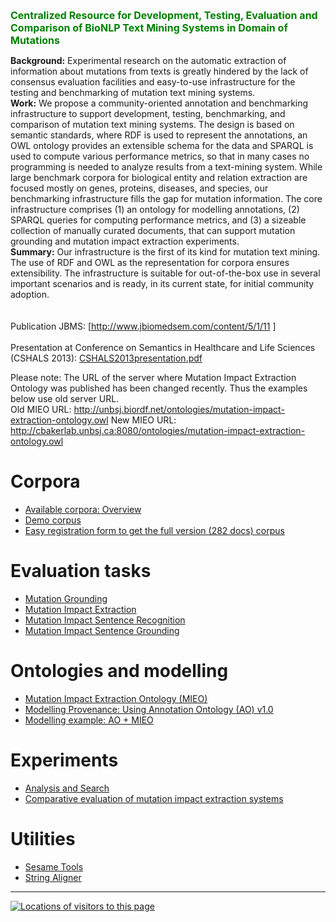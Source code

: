 <font color='green' size='3'><b>Centralized Resource for Development, Testing, Evaluation and Comparison of BioNLP Text Mining Systems in Domain of Mutations</b></font>

**Background:** Experimental research on the automatic extraction of information about mutations from texts is greatly hindered by the lack of consensus evaluation facilities and easy-to-use infrastructure for the testing and benchmarking of mutation text mining systems.<br>
<b>Work:</b> We propose a community-oriented annotation and benchmarking infrastructure to support development, testing, benchmarking, and comparison of mutation text mining systems. The design is based on semantic standards, where RDF is used to represent the annotations, an OWL ontology provides an extensible schema for the data and SPARQL is used to compute various performance metrics, so that in many cases no programming is needed to analyze results from a text-mining system. While large benchmark corpora for biological entity and relation extraction are focused mostly on genes, proteins, diseases, and species, our benchmarking infrastructure fills the gap for mutation information. The core infrastructure comprises (1) an ontology for modelling annotations, (2) SPARQL queries for computing performance metrics, and (3) a sizeable collection of manually curated documents, that can support mutation grounding and mutation impact extraction experiments.<br>
<b>Summary:</b> Our infrastructure is the first of its kind for mutation text mining. The use of RDF and OWL as the representation for corpora ensures extensibility. The infrastructure is suitable for out-of-the-box use in several important scenarios and is ready, in its current state, for initial community adoption.<br>
<br><br>
Publication JBMS: [<a href='http://www.jbiomedsem.com/content/5/1/11'>http://www.jbiomedsem.com/content/5/1/11</a> ]<br>
<br>Presentation at Conference on Semantics in Healthcare and Life Sciences (CSHALS 2013): <a href='http://code.google.com/p/mutation-text-mining/downloads/detail?name=CSHALS2013presentation.pdf&can=2&q='>CSHALS2013presentation.pdf  </a>
<br>


Please note: The URL of the server where Mutation Impact Extraction Ontology was published has been changed recently. Thus the examples below use old server URL.<br>
Old MIEO URL: <a href='http://unbsj.biordf.net/ontologies/mutation-impact-extraction-ontology.owl'>http://unbsj.biordf.net/ontologies/mutation-impact-extraction-ontology.owl</a>
New MIEO URL: <a href='http://cbakerlab.unbsj.ca:8080/ontologies/mutation-impact-extraction-ontology.owl'>http://cbakerlab.unbsj.ca:8080/ontologies/mutation-impact-extraction-ontology.owl</a>

<h1>Corpora</h1>
<ul><li><a href='Corpora.md'>Available corpora: Overview</a>
</li><li><a href='DemoCorpus.md'>Demo corpus</a>
</li><li><a href='RegistrationPage.md'>Easy registration form to get the full version (282 docs) corpus</a></li></ul>

<h1>Evaluation tasks</h1>
<ul><li><a href='MutationGroundingEvaluation.md'>Mutation Grounding</a>
</li><li><a href='MutationImpactExtractionEvaluation.md'>Mutation Impact Extraction</a>
</li><li><a href='MutationImpactSentenceRecognitionEvaluation.md'>Mutation Impact Sentence Recognition</a>
</li><li><a href='MutationImpactSentenceGroundingEvaluation.md'>Mutation Impact Sentence Grounding</a></li></ul>

<h1>Ontologies and modelling</h1>
<ul><li><a href='MutationImpactExtractionOntology.md'>Mutation Impact Extraction Ontology (MIEO)</a>
</li><li><a href='ModellingProvenance.md'>Modelling Provenance: Using Annotation Ontology (AO) v1.0</a>
</li><li><a href='ModellingExample.md'>Modelling example: AO + MIEO</a></li></ul>

<h1>Experiments</h1>
<ul><li><a href='AnalysisAndSearch.md'>Analysis and Search</a>
</li><li><a href='OMMvsMIES.md'>Comparative evaluation of mutation impact extraction systems</a></li></ul>

<h1>Utilities</h1>
<ul><li><a href='SesameTools.md'>Sesame Tools</a>
</li><li><a href='StringAligner.md'>String Aligner</a></li></ul>


<hr />
<div>
<a href='http://www4.clustrmaps.com/user/e9bfb48e'><img src='http://www4.clustrmaps.com/stats/maps-no_clusters/code.google.com-p-mutation-text-mining-thumb.jpg' alt='Locations of visitors to this page' />
</a>
</div>

